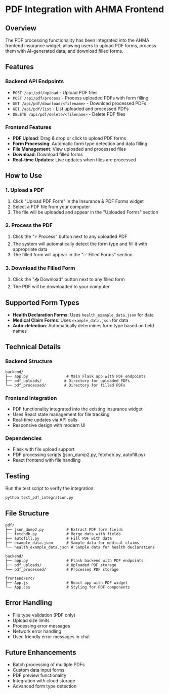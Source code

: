 # PDF Integration with AHMA Frontend

## Overview
The PDF processing functionality has been integrated into the AHMA frontend insurance widget, allowing users to upload PDF forms, process them with AI-generated data, and download filled forms.

## Features

### Backend API Endpoints
- `POST /api/pdf/upload` - Upload PDF files
- `POST /api/pdf/process` - Process uploaded PDFs with form filling
- `GET /api/pdf/download/<filename>` - Download processed PDFs
- `GET /api/pdf/list` - List uploaded and processed PDFs
- `DELETE /api/pdf/delete/<filename>` - Delete PDF files

### Frontend Features
- **PDF Upload**: Drag & drop or click to upload PDF forms
- **Form Processing**: Automatic form type detection and data filling
- **File Management**: View uploaded and processed files
- **Download**: Download filled forms
- **Real-time Updates**: Live updates when files are processed

## How to Use

### 1. Upload a PDF
1. Click "Upload PDF Form" in the Insurance & PDF Forms widget
2. Select a PDF file from your computer
3. The file will be uploaded and appear in the "Uploaded Forms" section

### 2. Process the PDF
1. Click the "⚡ Process" button next to any uploaded PDF
2. The system will automatically detect the form type and fill it with appropriate data
3. The filled form will appear in the "✅ Filled Forms" section

### 3. Download the Filled Form
1. Click the "📥 Download" button next to any filled form
2. The PDF will be downloaded to your computer

## Supported Form Types

- **Health Declaration Forms**: Uses `health_example_data.json` for data
- **Medical Claim Forms**: Uses `example_data.json` for data
- **Auto-detection**: Automatically determines form type based on field names

## Technical Details

### Backend Structure
```
backend/
├── app.py                 # Main Flask app with PDF endpoints
├── pdf_uploads/          # Directory for uploaded PDFs
└── pdf_processed/        # Directory for filled PDFs
```

### Frontend Integration
- PDF functionality integrated into the existing insurance widget
- Uses React state management for file tracking
- Real-time updates via API calls
- Responsive design with modern UI

### Dependencies
- Flask with file upload support
- PDF processing scripts (json_dump2.py, fetchdb.py, autofill.py)
- React frontend with file handling

## Testing

Run the test script to verify the integration:
```bash
python test_pdf_integration.py
```

## File Structure
```
pdf/
├── json_dump2.py          # Extract PDF form fields
├── fetchdb.py             # Merge data with fields
├── autofill.py            # Fill PDF with data
├── example_data.json      # Sample data for medical claims
└── health_example_data.json # Sample data for health declarations

backend/
├── app.py                 # Flask backend with PDF endpoints
├── pdf_uploads/           # Uploaded PDF storage
└── pdf_processed/         # Processed PDF storage

frontend/src/
├── App.js                 # React app with PDF widget
└── App.css                # Styling for PDF components
```

## Error Handling
- File type validation (PDF only)
- Upload size limits
- Processing error messages
- Network error handling
- User-friendly error messages in chat

## Future Enhancements
- Batch processing of multiple PDFs
- Custom data input forms
- PDF preview functionality
- Integration with cloud storage
- Advanced form type detection
